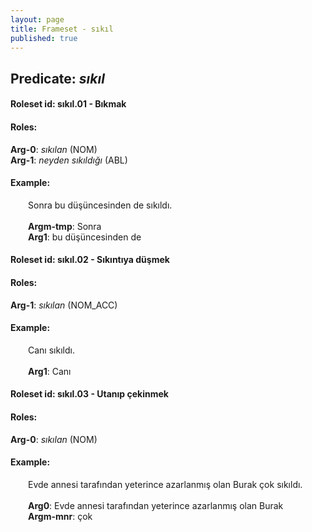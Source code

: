 ```yaml
---
layout: page
title: Frameset - sıkıl
published: true
---
```

<h2>Predicate: <i>sıkıl</i></h2>
<h4>Roleset id: sıkıl.01 - Bıkmak<br>
<h4>Roles:</h4>
<b>Arg-0</b>: <i>sıkılan</i>  (NOM) <br>
<b>Arg-1</b>: <i>neyden sıkıldığı</i>  (ABL) <br>
<h4>Example:</h4>
&emsp;&emsp;Sonra bu düşüncesinden de sıkıldı.<br><br>
&emsp;&emsp;<b>Argm-tmp</b>:  Sonra<br>
&emsp;&emsp;<b>Arg1</b>:  bu düşüncesinden de<br>

<h4>Roleset id: sıkıl.02 - Sıkıntıya düşmek<br>
<h4>Roles:</h4>
<b>Arg-1</b>: <i>sıkılan</i>  (NOM_ACC) <br>
<h4>Example:</h4>
&emsp;&emsp;Canı sıkıldı.<br><br>
&emsp;&emsp;<b>Arg1</b>:  Canı<br>

<h4>Roleset id: sıkıl.03 - Utanıp çekinmek<br>
<h4>Roles:</h4>
<b>Arg-0</b>: <i>sıkılan</i>  (NOM) <br>
<h4>Example:</h4>
&emsp;&emsp;Evde annesi tarafından yeterince azarlanmış olan Burak çok sıkıldı.<br><br>
&emsp;&emsp;<b>Arg0</b>:  Evde annesi tarafından yeterince azarlanmış olan Burak<br>
&emsp;&emsp;<b>Argm-mnr</b>:  çok<br>

